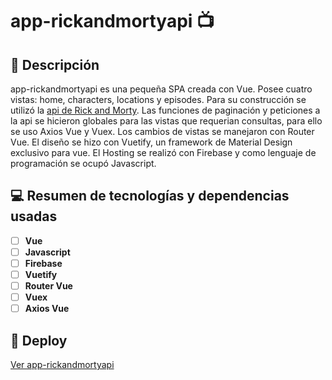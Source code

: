 # app-rickandmortyapi 📺

## 📜 Descripción

app-rickandmortyapi es una pequeña SPA creada con Vue. Posee cuatro vistas: home, characters, locations y episodes. Para su construcción se utilizó la [api de Rick and Morty](https://rickandmortyapi.com/documentation/). Las funciones de paginación y peticiones a la api se hicieron globales para las vistas que requerian consultas, para ello se uso Axios Vue y Vuex. Los cambios de vistas se manejaron con Router Vue. El diseño se hizo con Vuetify, un framework de Material Design exclusivo para vue. El Hosting se realizó con Firebase y como lenguaje de programación se ocupó Javascript.

## 💻 Resumen de tecnologías y dependencias usadas

* [ ] **Vue**
* [ ] **Javascript**
* [ ] **Firebase**
* [ ] **Vuetify**
* [ ] **Router Vue**
* [ ] **Vuex**
* [ ] **Axios Vue**

## :star2: Deploy

[Ver app-rickandmortyapi](https://vue-rickandmorty-7cc6d.firebaseapp.com/)
